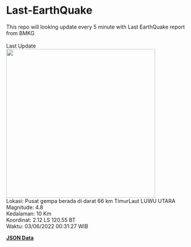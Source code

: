 # Last-EarthQuake
This repo will looking update every 5 minute with Last EarthQuake report from BMKG
<br>
<br>
Last Update
<br>
<img src="https://ews.bmkg.go.id/TEWS/data/20220603003127.mmi.jpg" width="400"/>
<br>
Lokasi: Pusat gempa berada di darat 66 km TimurLaut LUWU UTARA <br>
Magnitude: 4.8 <br>
Kedalaman: 10 Km <br>
Koordinat: 2.12 LS 120.55 BT <br>
Waktu: 03/06/2022 00:31:27 WIB <br>

<a href="./data/data.json">**JSON Data**</a>

